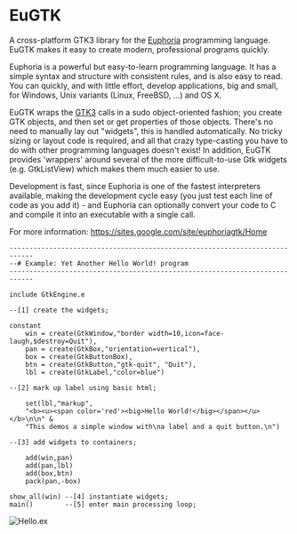 # EuGTK
A cross-platform GTK3 library for the [Euphoria](http://openeuphoria.org) programming language. EuGTK makes it easy to create modern, professional programs quickly. 

Euphoria is a powerful but easy-to-learn programming language. It has a simple syntax and structure with consistent rules, and is also easy to read. You can quickly, and with little effort, develop applications, big and small, for Windows, Unix variants (Linux, FreeBSD, ...) and OS X. 

EuGTK wraps the [GTK3](http://gtk.org) calls in a sudo object-oriented fashion; you create GTK objects, and then set or get properties of those objects. There's no need to manually lay out "widgets", this is handled automatically. 
No tricky sizing or layout code is required, and all that crazy type-casting you have to do with other programming languages doesn't exist! In addition, EuGTK provides 'wrappers' around several of the more difficult-to-use Gtk widgets (e.g. GtkListView) which makes them much easier to use.

Development is fast, since Euphoria is one of the fastest interpreters available, making the development cycle easy (you just test each line of code as you add it) - and Euphoria can optionally convert your code to C and compile it into an executable with a single call.

For more information:
https://sites.google.com/site/euphoriagtk/Home

```
----------------------------------------------------------------------------
--# Example: Yet Another Hello World! program
----------------------------------------------------------------------------

include GtkEngine.e

--[1] create the widgets;

constant   
	win = create(GtkWindow,"border width=10,icon=face-laugh,$destroy=Quit"),
	pan = create(GtkBox,"orientation=vertical"), 
	box = create(GtkButtonBox), 
	btn = create(GtkButton,"gtk-quit", "Quit"),
	lbl = create(GtkLabel,"color=blue")

--[2] mark up label using basic html; 

    set(lbl,"markup", 
	"<b><u><span color='red'><big>Hello World!</big></span></u></b>\n\n" &
	"This demos a simple window with\na label and a quit button.\n")

--[3] add widgets to containers; 

    add(win,pan)  
    add(pan,lbl)  
    add(box,btn)  
    pack(pan,-box)
 
show_all(win) --[4] instantiate widgets; 
main()        --[5] enter main processing loop; 
```
![Hello.ex](https://github.com/irvm/EuGTK/blob/master/hello.png?raw=true)
